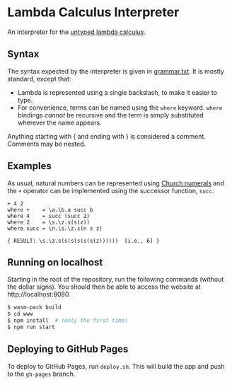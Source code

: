 # Lambda Calculus Interpreter

An interpreter for the [untyped lambda calculus](https://en.wikipedia.org/wiki/Lambda_calculus).

## Syntax

The syntax expected by the interpreter is given in [grammar.txt](./grammar.txt).
It is mostly standard, except that:
- Lambda is represented using a single backslash, to make it easier to type.
- For convenience, terms can be named using the `where` keyword. `where` bindings *cannot* be recursive and the term is simply substituted wherever the name appears.

Anything starting with { and ending with } is considered a comment. Comments may be nested.

## Examples

As usual, natural numbers can be represented using [Church numerals](https://en.wikipedia.org/wiki/Church_encoding) and the `+` operator can be implemented using the successor function, `succ`.
```
+ 4 2
where +    = \a.\b.a succ b
where 4    = succ (succ 2)
where 2    = \s.\z.s(s(z))
where succ = \n.\s.\z.s(n s z)

{ RESULT: \s.\z.s(s(s(s(s(s(z))))))  [i.e., 6] }
```

## Running on localhost

Starting in the root of the repository, run the following commands (without the dollar signs).
You should then be able to access the website at http://localhost:8080.

```bash
$ wasm-pack build
$ cd www
$ npm install  # (only the first time)
$ npm run start
```

## Deploying to GitHub Pages

To deploy to GitHub Pages, run `deploy.sh`.
This will build the app and push to the `gh-pages` branch.
